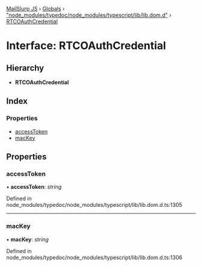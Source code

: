 [MailSlurp JS](../README.md) › [Globals](../globals.md) › ["node_modules/typedoc/node_modules/typescript/lib/lib.dom.d"](../modules/_node_modules_typedoc_node_modules_typescript_lib_lib_dom_d_.md) › [RTCOAuthCredential](_node_modules_typedoc_node_modules_typescript_lib_lib_dom_d_.rtcoauthcredential.md)

# Interface: RTCOAuthCredential

## Hierarchy

* **RTCOAuthCredential**

## Index

### Properties

* [accessToken](_node_modules_typedoc_node_modules_typescript_lib_lib_dom_d_.rtcoauthcredential.md#accesstoken)
* [macKey](_node_modules_typedoc_node_modules_typescript_lib_lib_dom_d_.rtcoauthcredential.md#mackey)

## Properties

###  accessToken

• **accessToken**: *string*

Defined in node_modules/typedoc/node_modules/typescript/lib/lib.dom.d.ts:1305

___

###  macKey

• **macKey**: *string*

Defined in node_modules/typedoc/node_modules/typescript/lib/lib.dom.d.ts:1306
